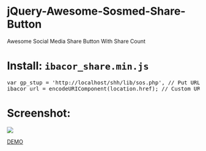 jQuery-Awesome-Sosmed-Share-Button
==================================

Awesome Social Media Share Button With Share Count
<h1>Install: <code>ibacor_share.min.js</code></h1>
<pre>
var gp_stup = 'http://localhost/shh/lib/sos.php', // Put URL sos.php
ibacor_url = encodeURIComponent(location.href); // Custom URL to share
</pre>
<h1>Screenshot:</h1>
<img src="http://i.imgur.com/K0IZsuv.jpg">

<a href="http://ibacor.com/demo/jquery-awesome-sosmed-share-button/">DEMO</a>
